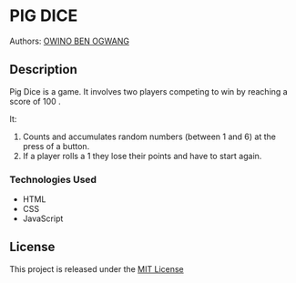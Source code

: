 # PIG DICE

Authors: [OWINO BEN OGWANG](https://github.com/OWINOOGWANG)

## Description

Pig Dice is a game. It involves two players competing to win by reaching a score of 100 .

It:
1. Counts and accumulates random numbers (between 1 and 6) at the press of a button.
2. If a player rolls a 1 they lose their points and have to start again.

### Technologies Used
* HTML
* CSS
* JavaScript

## License

This project is released under the [MIT License](./LICENSE.md)
